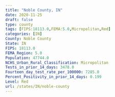 ```yaml
---
title: "Noble County, IN"
date: 2020-11-25
draft: false
type: county
tags: [FIPS:18113.0,FEMA:5.0,Micropolitan,Red]
categories: [IN]
County: Noble County
State: IN
FIPS: 18113.0
FEMA_Region: 5.0
Population: 47744.0
NCHS_Urban_Rural_Classification: Micropolitan
Tests_in_prior_14_days: 3478.0
Fourteen_day_test_rate_per_100000: 7285.0
Percent_Positivity_in_prior_14_days: 0.199
Level: Red
url: /states/IN/noble-county
---
```



